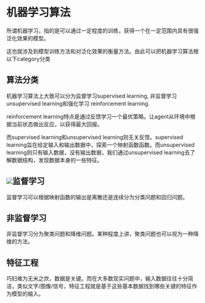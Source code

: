 # 机器学习算法

所谓机器学习，指的是可以通过一定程度的训练，获得一个在一定范围内具有很强泛化效果的模型。

这也就涉及到模型训练方法和对泛化效果的衡量方法。由此可以把机器学习算法根以下category分类

## 算法分类

机器学习算法上大致可以分为监督学习supervised learning, 非监督学习 unsupervised learning和强化学习 reinforcement learning.

reinforcement learning特点是通过反馈学习一个最优策略。让agent从环境中根据当前状态做出反应，以获得最大回报。

而supervised learning和unsupervised learning则无关反馈。supervised learning旨在给定输入和输出数据中，探索一个映射函数函数。而unsupervised learning则只有输入数据，没有输出数据，我们通过unsupervised learning去了解数据结构，发现数据本身的一些特征。

## ![](http://wx2.sinaimg.cn/large/63918611ly1fl012sbprvj21kw0zgn9e.jpg)监督学习

监督学习可以根据映射函数的输出是离散还是连续分为分类问题和回归问题。

## 非监督学习

非监督学习分为聚类问题和降维问题。某种程度上讲，聚类问题也可以视为一种降维的方法。

## 特征工程

巧妇难为无米之炊，数据是关键。而在大多数现实问题中，输入数据往往十分简洁，类似文字/图像/信号，特征工程就是基于这些基本数据找到哪些关键的特征作为模型的输入。



